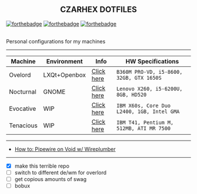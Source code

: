 <h2 align="center">CZARHEX DOTFILES</h2>

[![forthebadge](https://forthebadge.com/images/badges/compatibility-club-penguin.svg)](https://forthebadge.com) 
[![forthebadge](https://forthebadge.com/images/badges/just-plain-nasty.svg)](https://forthebadge.com) 
[![forthebadge](https://forthebadge.com/images/badges/built-with-swag.svg)](https://forthebadge.com) 

<br/>
Personal configurations for my machines

** **

| Machine | Environment | Info | HW Specifications |
| --- | --- | --- | --- |
| Ovelord | LXQt+Openbox | [Click here](https://github.com/czarhex/dotfiles/blob/main/OVERLORD.md) | `B360M PRO-VD, i5-8600, 32GB, GTX 1650S` |
| Nocturnal | GNOME | [Click here](https://github.com/czarhex/dotfiles/blob/main/NOCTURNAL.md) | `Lenovo X260, i5-6200U, 8GB, HD520` |
| Evocative | WIP | [Click here](https://www.youtube.com/watch?v=dQw4w9WgXcQ) | `IBM X60s, Core Duo L2400, 1GB, Intel GMA` |
| Tenacious | WIP | [Click here](https://www.youtube.com/watch?v=dQw4w9WgXcQ) | `IBM T41, Pentium M, 512MB, ATI MR 7500` |

** **

* [How to: Pipewire on Void w/ Wireplumber](https://github.com/czarhex/dotfiles/blob/main/PIPEVOID.md)

** **
- [x] make this terrible repo
- [ ] switch to different de/wm for overlord
- [ ] get copious amounts of swag
- [ ] bobux
